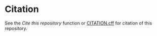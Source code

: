 # Citation

See the *Cite this repository* function or [CITATION.cff](https://github.com/rl-institut/super-repo/blob/production/CITATION.cff) for citation of this repository.
